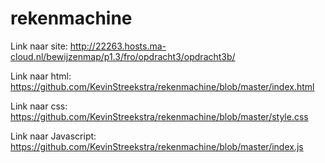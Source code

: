 # rekenmachine

Link naar site:
http://22263.hosts.ma-cloud.nl/bewijzenmap/p1.3/fro/opdracht3/opdracht3b/

Link naar html:
https://github.com/KevinStreekstra/rekenmachine/blob/master/index.html

Link naar css:
https://github.com/KevinStreekstra/rekenmachine/blob/master/style.css

Link naar Javascript:
https://github.com/KevinStreekstra/rekenmachine/blob/master/index.js
